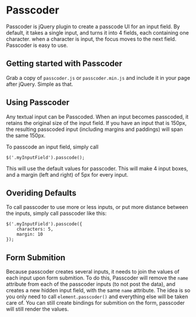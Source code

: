 Passcoder
=========

Passcoder is jQuery plugin to create a passcode UI for an input field. By default, it takes a single input, and turns it into 4 fields, each containing one character. when a character is input, the focus moves to the next field. Passcoder is easy to use.

Getting started with Passcoder
---------

Grab a copy of `passcoder.js` or `passcoder.min.js` and include it in your page after jQuery. Simple as that.

Using Passcoder
---------

Any textual input can be Passcoded. When an input becomes passcoded, it retains the original size of the input field. If you have an input that is 150px, the resulting passcoded input (including margins and paddings) will span the same 150px.  
  
To passcode an input field, simply call  

`$('.myInputField').passcode();`  
  
This will use the default values for passcoder. This will make 4 input boxes, and a margin (left and right) of 5px for every input.

Overiding Defaults
---------

To call passcoder to use more or less inputs, or put more distance between the inputs, simply call passcoder like this:
  
    $('.myInputField').passcode({  
        characters: 5,  
        margin: 10  
    });

Form Submition
-----------

Because passcoder creates several inputs, it needs to join the values of each input upon form submition. To do this, Passcoder will remove the `name` attribute from each of the passcoder inputs (to not post the data), and creates a new hidden input field, with the same `name` attribute. The idea is so you only need to call `element.passcoder()` and everything else will be taken care of. 
You can still create bindings for submition on the form, passcoder will still render the values.
